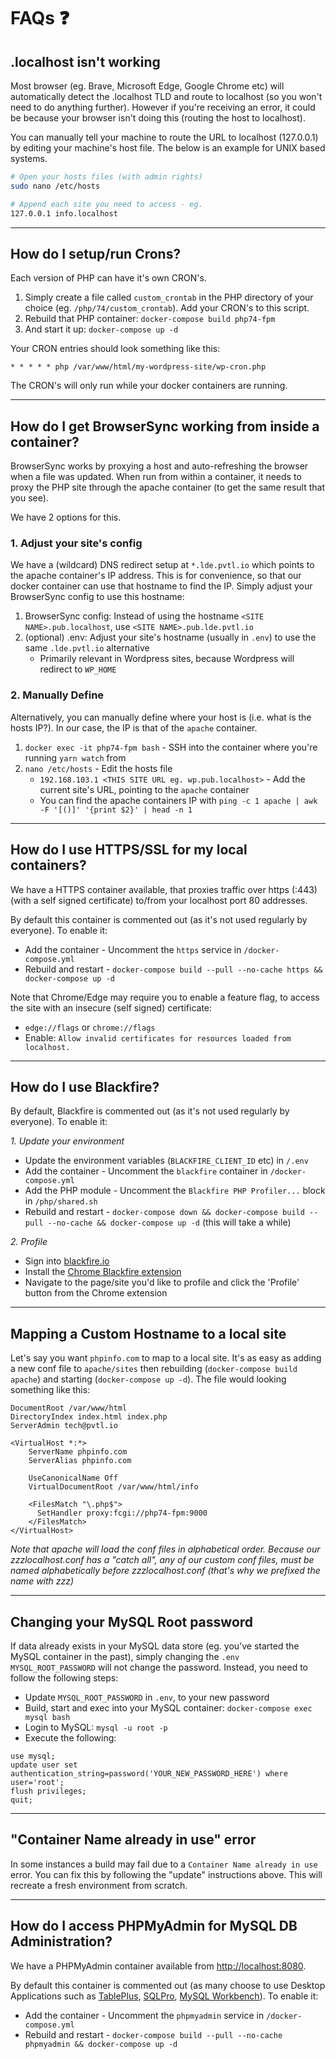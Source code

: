 # FAQs ❓

## <xyz>.localhost isn't working

Most browser (eg. Brave, Microsoft Edge, Google Chrome etc) will automatically detect the .localhost TLD and route to localhost (so you won't need to do anything further). However if you're receiving an error, it could be because your browser isn't doing this (routing the host to localhost).

You can manually tell your machine to route the URL to localhost (127.0.0.1) by editing your machine's host file. The below is an example for UNIX based systems.

```bash
# Open your hosts files (with admin rights)
sudo nano /etc/hosts

# Append each site you need to access - eg.
127.0.0.1 info.localhost
```

---

## How do I setup/run Crons?

Each version of PHP can have it's own CRON's.

1. Simply create a file called `custom_crontab` in the PHP directory of your choice (eg. `/php/74/custom_crontab`). Add your CRON's to this script.
1. Rebuild that PHP container: `docker-compose build php74-fpm`
1. And start it up: `docker-compose up -d`

Your CRON entries should look something like this:

```
* * * * * php /var/www/html/my-wordpress-site/wp-cron.php
```

The CRON's will only run while your docker containers are running.

---

## How do I get BrowserSync working from inside a container?

BrowserSync works by proxying a host and auto-refreshing the browser when a file was updated. When run from within a container, it needs to proxy the PHP site through the apache container (to get the same result that you see).

We have 2 options for this.

### 1. Adjust your site's config

We have a (wildcard) DNS redirect setup at `*.lde.pvtl.io` which points to the apache container's IP address. This is for convenience, so that our docker container can use that hostname to find the IP. Simply adjust your BrowserSync config to use this hostname:

1. BrowserSync config: Instead of using the hostname `<SITE NAME>.pub.localhost`, use `<SITE NAME>.pub.lde.pvtl.io`
1. (optional) .env: Adjust your site's hostname (usually in `.env`) to use the same `.lde.pvtl.io` alternative
    - Primarily relevant in Wordpress sites, because Wordpress will redirect to `WP_HOME`

### 2. Manually Define

Alternatively, you can manually define where your host is (i.e. what is the hosts IP?). In our case, the IP is that of the `apache` container.

1. `docker exec -it php74-fpm bash` - SSH into the container where you're running `yarn watch` from
1. `nano /etc/hosts` - Edit the hosts file
    - `192.168.103.1 <THIS SITE URL eg. wp.pub.localhost>` - Add the current site's URL, pointing to the `apache` container
    - You can find the apache containers IP with `ping -c 1 apache | awk -F '[()]' '{print $2}' | head -n 1`

---

## How do I use HTTPS/SSL for my local containers?

We have a HTTPS container available, that proxies traffic over https (:443) (with a self signed certificate) to/from your localhost port 80 addresses.

By default this container is commented out (as it's not used regularly by everyone). To enable it:

- Add the container - Uncomment the `https` service in `/docker-compose.yml`
- Rebuild and restart - `docker-compose build --pull --no-cache https && docker-compose up -d`

Note that Chrome/Edge may require you to enable a feature flag, to access the site with an insecure (self signed) certificate:

- `edge://flags` or `chrome://flags`
- Enable: `Allow invalid certificates for resources loaded from localhost.`

---

## How do I use Blackfire?

By default, Blackfire is commented out (as it's not used regularly by everyone). To enable it:

*1. Update your environment*

- Update the environment variables (`BLACKFIRE_CLIENT_ID` etc) in `/.env`
- Add the container - Uncomment the `blackfire` container in `/docker-compose.yml`
- Add the PHP module - Uncomment the `Blackfire PHP Profiler...` block in `/php/shared.sh`
- Rebuild and restart - `docker-compose down && docker-compose build --pull --no-cache && docker-compose up -d` (this will take a while)

*2. Profile*

- Sign into [blackfire.io](https://blackfire.io)
- Install the [Chrome Blackfire extension](https://chrome.google.com/webstore/detail/blackfire-profiler/miefikpgahefdbcgoiicnmpbeeomffld?utm_source=chrome-ntp-icon)
- Navigate to the page/site you'd like to profile and click the 'Profile' button from the Chrome extension

---

## Mapping a Custom Hostname to a local site

Let's say you want `phpinfo.com` to map to a local site. It's as easy as adding a new conf file to `apache/sites` then rebuilding (`docker-compose build apache`) and starting (`docker-compose up -d`). The file would looking something like this:

```
DocumentRoot /var/www/html
DirectoryIndex index.html index.php
ServerAdmin tech@pvtl.io

<VirtualHost *:*>
    ServerName phpinfo.com
    ServerAlias phpinfo.com

    UseCanonicalName Off
    VirtualDocumentRoot /var/www/html/info

    <FilesMatch "\.php$">
      SetHandler proxy:fcgi://php74-fpm:9000
    </FilesMatch>
</VirtualHost>
```

_Note that apache will load the conf files in alphabetical order. Because our zzzlocalhost.conf has a "catch all", any of our custom conf files, must be named alphabetically before zzzlocalhost.conf (that's why we prefixed the name with zzz)_

---

## Changing your MySQL Root password

If data already exists in your MySQL data store (eg. you've started the MySQL container in the past), simply changing the `.env` `MYSQL_ROOT_PASSWORD` will not change the password. Instead, you need to follow the following steps:

- Update `MYSQL_ROOT_PASSWORD` in `.env`, to your new password
- Build, start and exec into your MySQL container: `docker-compose exec mysql bash`
- Login to MySQL: `mysql -u root -p`
- Execute the following:

```mysql
use mysql;
update user set authentication_string=password('YOUR_NEW_PASSWORD_HERE') where user='root';
flush privileges;
quit;
```

---

## "Container Name already in use" error

In some instances a build may fail due to a `Container Name already in use` error. You can fix this by following the "update" instructions above. This will recreate a fresh environment from scratch.

---

## How do I access PHPMyAdmin for MySQL DB Administration?

We have a PHPMyAdmin container available from [http://localhost:8080](http://localhost:8080).

By default this container is commented out (as many choose to use Desktop Applications such as [TablePlus](https://www.tableplus.io/), [SQLPro](http://www.sequelpro.com/), [MySQL Workbench](https://mysqlworkbench.org/)). To enable it:

- Add the container - Uncomment the `phpmyadmin` service in `/docker-compose.yml`
- Rebuild and restart - `docker-compose build --pull --no-cache phpmyadmin && docker-compose up -d`
